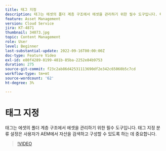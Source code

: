 ```yaml
---
title: 태그 지정
description: 태그는 에셋의 폴더 계층 구조에서 에셋을 관리하기 위한 필수 도구입니다. 태그 지정 분류 설정은 사용자가 AEM에서 자산을 검색하고 구성할 수 있도록 하는 데 중요합니다.
feature: Asset Management
version: Cloud Service
jira: KT-4871
thumbnail: 34073.jpg
topic: Content Management
role: User
level: Beginner
last-substantial-update: 2022-09-16T00:00:00Z
doc-type: Feature Video
exl-id: e80f4289-8199-481b-85ba-2252e84b9753
duration: 275
source-git-commit: f23c2ab86d42531113690df2e342c65060b5c7cd
workflow-type: tm+mt
source-wordcount: '62'
ht-degree: 3%

---
```


# 태그 지정

태그는 에셋의 폴더 계층 구조에서 에셋을 관리하기 위한 필수 도구입니다. 태그 지정 분류 설정은 사용자가 AEM에서 자산을 검색하고 구성할 수 있도록 하는 데 중요합니다.

>[!VIDEO](https://video.tv.adobe.com/v/34073?quality=12&learn=on)
